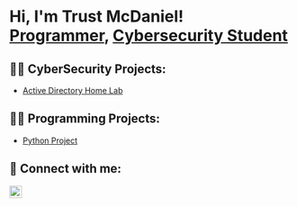 <h1>Hi, I'm Trust McDaniel! <br/><a href="https://github.com/trust8982">Programmer</a>, <a href="https://www.linkedin.com/in/trust-mcdaniel-bb7556239/">Cybersecurity Student</a></h1>

<h2>👨‍💻 CyberSecurity Projects:</h2>

  - [Active Directory Home Lab](https://github.com/trust8982/LABURL)

<h2>👨‍💻 Programming Projects:</h2>

  - [Python Project](https://github.com/trust8982/LABURL)

<h2> 🤳 Connect with me:</h2>

[<img align="left" alt="JoshMadakor | LinkedIn" width="22px" src="https://cdn.jsdelivr.net/npm/simple-icons@v3/icons/linkedin.svg" />][linkedin]

[linkedin]: https://www.linkedin.com/in/trust-mcdaniel-bb7556239/

<!--
**joshmadakor1/joshmadakor1** is a ✨ _special_ ✨ repository because its `README.md` (this file) appears on your GitHub profile.

Here are some ideas to get you started:

- 🔭 I’m currently working on ...
- 🌱 I’m currently learning ...
- 👯 I’m looking to collaborate on ...
- 🤔 I’m looking for help with ...
- 💬 Ask me about ...
- 📫 How to reach me: ...
- 😄 Pronouns: ...
- ⚡ Fun fact: ...
-->
